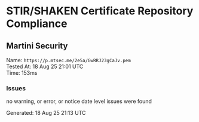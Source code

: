 # STIR/SHAKEN Certificate Repository Compliance

## Martini Security

Name: `https://p.mtsec.me/2e5a/GwRRJ23gCaJv.pem`\
Tested At: 18 Aug 25 21:01 UTC\
Time: 153ms

### Issues

no warning, or error, or notice date level issues were found

Generated: 18 Aug 25 21:13 UTC
